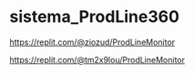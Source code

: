 # sistema_ProdLine360


https://replit.com/@ziozud/ProdLineMonitor


https://replit.com/@tm2x9lou/ProdLineMonitor
